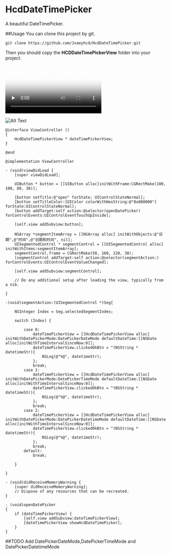 # HcdDateTimePicker
 A beautiful DateTimePicker.<br/>

##Usage
You can clone this project by git.
```
git clone https://github.com/Jvaeyhcd/HcdDateTimePicker.git
```
Then you should copy the **HCDDateTimePickerView** folder into your project.

<video id="video" controls="" preload="none" poster="http://media.w3.org/2010/05/sintel/poster.png">
      <source id="mp4" src="http://media.w3.org/2010/05/sintel/trailer.mp4" type="video/mp4">
      <source id="webm" src="http://media.w3.org/2010/05/sintel/trailer.webm" type="video/webm">
      <source id="ogv" src="http://media.w3.org/2010/05/sintel/trailer.ogv" type="video/ogg">
      <p>Your user agent does not support the HTML5 Video element.</p>
</video>

![Alt Text](https://github.com/Jvaeyhcd/HcdDateTimePicker/blob/master/HCDDateTimePickerView/demo.gif)

```
@interface ViewController ()
{
    HcdDateTimePickerView * dateTimePickerView;
}

@end

@implementation ViewController

- (void)viewDidLoad {
    [super viewDidLoad];
    
    UIButton * button = [[UIButton alloc]initWithFrame:CGRectMake(100, 100, 80, 30)];
    
    [button setTitle:@"open" forState: UIControlStateNormal];
    [button setTitleColor:[UIColor colorWithHexString:@"0x000000"] forState:UIControlStateNormal];
    [button addTarget:self action:@selector(openDatePicker) forControlEvents:UIControlEventTouchUpInside];
    
    [self.view addSubview:button];
    
    NSArray *segmentItemArray = [[NSArray alloc] initWithObjects:@"日期",@"时间",@"日期和时间", nil];
    UISegmentedControl * segmentControl = [[UISegmentedControl alloc] initWithItems:segmentItemArray];
    segmentControl.frame = CGRectMake(50, 160, 220, 30);
    [segmentControl addTarget:self action:@selector(segmentAction:) forControlEvents:UIControlEventValueChanged];
    
    [self.view addSubview:segmentControl];
    
    // Do any additional setup after loading the view, typically from a nib.
    
}

-(void)segmentAction:(UISegmentedControl *)Seg{
    
    NSInteger Index = Seg.selectedSegmentIndex;
    
    switch (Index) {
            
        case 0:
            dateTimePickerView = [[HcdDateTimePickerView alloc] initWithDatePickerMode:DatePickerDateMode defaultDateTime:[[NSDate alloc]initWithTimeIntervalSinceNow:0]];
            dateTimePickerView.clickedOkBtn = ^(NSString * datetimeStr){
                NSLog(@"%@", datetimeStr);
            };
            break;
        case 1:
            dateTimePickerView = [[HcdDateTimePickerView alloc] initWithDatePickerMode:DatePickerTimeMode defaultDateTime:[[NSDate alloc]initWithTimeIntervalSinceNow:0]];
            dateTimePickerView.clickedOkBtn = ^(NSString * datetimeStr){
                NSLog(@"%@", datetimeStr);
            };
            break;
        case 2:
            dateTimePickerView = [[HcdDateTimePickerView alloc] initWithDatePickerMode:DatePickerDatetimeMode defaultDateTime:[[NSDate alloc]initWithTimeIntervalSinceNow:0]];
            dateTimePickerView.clickedOkBtn = ^(NSString * datetimeStr){
                NSLog(@"%@", datetimeStr);
            };
            break;
        default:
            break;
            
    }
    
}

- (void)didReceiveMemoryWarning {
    [super didReceiveMemoryWarning];
    // Dispose of any resources that can be recreated.
}

- (void)openDatePicker
{
    if (dateTimePickerView) {
        [self.view addSubview:dateTimePickerView];
        [dateTimePickerView showHcdDateTimePicker];
    }
}

```
##TODO
Add DatePickerDateMode,DatePickerTimeMode and DatePickerDatetimeMode
